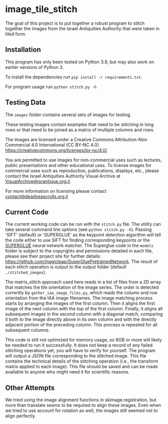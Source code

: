 # image_tile_stitch

The goal of this project is to put together a robust program to stitch together the images from the Israel Antiquities Authority that were taken in tiled form.

## Installation

This program has only been tested on Python 3.9, but may also work on earlier versions of Python 3.

To install the dependencies run `pip install -r requirements.txt`.

For program usage run `python stitch.py -h`

## Testing Data

The `images` folder contains several sets of images for testing.

These testing images contain examples that need to be stitching in long rows or that need to be joined as a matrix of multiple columns and rows.

The images are licensed under a Creative Commons Attribution-Non Commercial 4.0 International (CC BY-NC 4.0).
https://creativecommons.org/licenses/by-nc/4.0/

You are permitted to use images for non-commercial uses such as lectures, public presentations and other educational uses.  To license images for commercial uses such as reproduction, publications, displays, etc., please contact the Israel Antiquities Authority Visual Archive at VisualArchive@israntique.org.il.  

For more information on licensing please contact contact@deadseascrolls.org.il

## Current Code

The current working code can be run with the `stitch.py` file. The utility can take several command line options (see `python stitch.py -h`). Passing 'SIFT' (default) or 'SUPERGLUE' as the keypoint detection algorithm will tell the code either to use SIFT for finding corresponding keypoints or the [SUPERGLUE](https://github.com/magicleap/SuperGluePretrainedNetwork) neural network matcher. The Superglue code in the `models` folder is subject to the copyrights and permissions detailed in each file, please see their project site for further details: https://github.com/magicleap/SuperGluePretrainedNetwork. The result of each stitch operation is output to the output folder (default `./stitched_images`).

The matrix_stitch approach used here reads in a list of files from a 2D array that matches the tile orientation of the image series. The order is detected currently by `gather_iaa_image_files.py`, which reads the column and row orientation from the IAA image filenames. The image matching process starts by arranging the images of the first column. Then it aligns the first image of the next column with the top of the first column. Finally, it aligns all subsequent images in the second column with a diagonal match, comparing it both to the image directly above in its own column and with the directly adjacent portion of the preceding column. This process is repeated for all subsequent columns.

This code is still not optimized for memory usage, so 8GB or more will likely be needed to run it successfully. It does not keep a record of any failed stitching operations yet, you will have to verify for yourself. The program will output a JSON file corresponding to the stitched image. This file contains the technical details of the stitching operation (i.e., the transform matrix applied to each image). This file should be saved and can be made available to anyone who might need it for scientific reasons.

## Other Attempts

We tried using the image alignment functions in skimage.registration, but more than translate seems to be required to align these images. Even when we tried to use account for rotation as well, the images still seemed not to align perfectly.